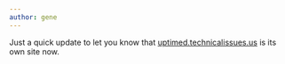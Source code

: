 ```yaml
---
author: gene
---
```


Just a quick update to let you know that [uptimed.technicalissues.us](http://uptimed.technicalissues.us) is its own site now.
